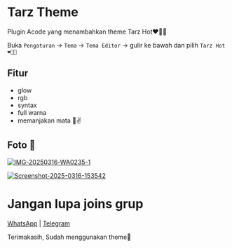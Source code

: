 # Tarz Theme

Plugin Acode yang menambahkan theme Tarz Hot❤️‍🔥🔥

Buka `Pengaturan` -> `Tema` -> `Tema Editor` -> gulir ke bawah dan pilih `Tarz Hot❤️‍🔥🔥`

## Fitur

- glow
- rgb
- syntax
- full warna
- memanjakan mata 🗿✌️

## Foto 📸

<a href="https://imgbb.com/"><img src="https://i.ibb.co.com/ZR4GBLwr/IMG-20250316-WA0235-1.jpg" alt="IMG-20250316-WA0235-1" border="0"></a>

<a href="https://imgbb.com/"><img src="https://i.ibb.co.com/60P84Rpg/Screenshot-2025-0316-153542.jpg" alt="Screenshot-2025-0316-153542" border="0"></a>

# Jangan lupa joins grup

[WhatsApp](https://chat.whatsapp.com/Gomu4BhzluT3gaXRHmNs4n) |
[Telegram](https://t.me/TarnaWijaya_grup)

Terimakasih, Sudah menggunakan theme🥰
